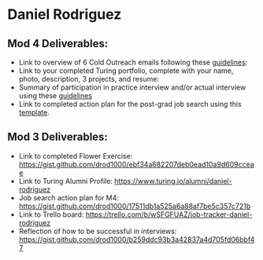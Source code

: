 # Daniel Rodriguez

## Mod 4 Deliverables:
* Link to overview of 6 Cold Outreach emails following these [guidelines](https://github.com/turingschool/career-development-curriculum/blob/master/module_four/cold_outreach_deliverable_guidelines.md):
* Link to your completed Turing portfolio, complete with your name, photo, description, 3 projects, and resume:
* Summary of participation in practice interview and/or actual interview using these [guidelines](https://github.com/turingschool/career-development-curriculum/blob/master/module_four/interview_practice_reflection_guidelines.md)
* Link to completed action plan for the post-grad job search using this [template](https://github.com/turingschool/career-development-curriculum/blob/master/module_four/post_grad_plan.md). 

## Mod 3 Deliverables:

* Link to completed Flower Exercise: https://gist.github.com/drod1000/ebf34a682207deb0ead10a9d609cceae
* Link to Turing Alumni Profile: https://www.turing.io/alumni/daniel-rodriguez
* Job search action plan for M4: https://gist.github.com/drod1000/17511db1a525a6a88af7be5c357c721b
* Link to Trello board: https://trello.com/b/wSFGFUAZ/job-tracker-daniel-rodriguez
* Reflection of how to be successful in interviews: https://gist.github.com/drod1000/b259ddc93b3a42837a4d705fd06bbf47
